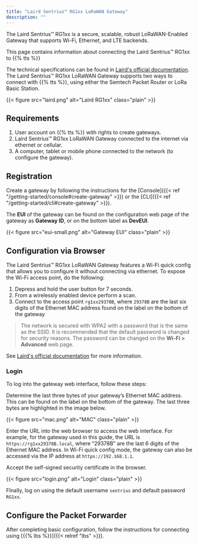 ```yaml
---
title: "Laird Sentrius™ RG1xx LoRaWAN Gateway"
description: ""
---
```


The Laird Sentrius™ RG1xx is a secure, scalable, robust LoRaWAN-Enabled Gateway that supports Wi-Fi, Ethernet, and LTE backends.

This page contains information about connecting the Laird Sentrius™ RG1xx to {{% tts %}}

<!--more-->

The technical specifications can be found in [Laird's official documentation](https://www.lairdconnect.com/wireless-modules/lorawan-solutions/sentrius-rg1xx-lorawan-gateway-wi-fi-ethernet-optional-lte-us-only#documentation). The Laird Sentrius™ RG1xx LoRaWAN Gateway supports two ways to connect with {{% tts %}}, using either the Semtech Packet Router or LoRa Basic Station.

{{< figure src="laird.png" alt="Laird RG1xx" class="plain" >}}

## Requirements

1. User account on {{% tts %}} with rights to create gateways.
2. Laird Sentrius™ RG1xx LoRaWAN Gateway connected to the internet via ethernet or cellular.
3. A computer, tablet or mobile phone connected to the network (to configure the gateway).

## Registration

Create a gateway by following the instructions for the [Console]({{< ref "/getting-started/console#create-gateway" >}}) or the [CLI]({{< ref "/getting-started/cli#create-gateway" >}}).

The **EUI** of the gateway can be found on the configuration web page of the gateway as **Gateway ID**, or on the bottom label as **DevEUI**.

{{< figure src="eui-small.png" alt="Gateway EUI" class="plain" >}}

## Configuration via Browser

The Laird Sentrius™ RG1xx LoRaWAN Gateway features a Wi-Fi quick config that allows you to configure it without connecting via ethernet. To expose the Wi-Fi access point, do the following:

1. Depress and hold the user button for 7 seconds.
2. From a wirelessly enabled device perform a scan.
3. Connect to the access point `rg1xx29378B`, where `29378B` are the last six digits of the Ethernet MAC address found on the label on the bottom of the gateway

> The network is secured with WPA2 with a password that is the same as the SSID.  It is recommended that the default password is changed for security reasons.  The password can be changed on the **Wi-Fi > Advanced** web page.

See [Laird's official documentation](https://www.lairdconnect.com/wireless-modules/lorawan-solutions/sentrius-rg1xx-lorawan-gateway-wi-fi-ethernet-optional-lte-us-only#documentation) for more information.

### Login

To log into the gateway web interface, follow these steps:

Determine the last three bytes of your gateway’s Ethernet MAC address. This can be found on the label on the bottom of the gateway. The last three bytes are highlighted in the image below.

{{< figure src="mac.png" alt="MAC" class="plain" >}}

Enter the URL into the web browser to access the web interface. For example, for the gateway used in this guide, the URL is `https://rg1xx29378B.local`, where “29378B” are the last 6 digits of the Ethernet MAC address. In Wi-Fi quick config mode, the gateway can also be accessed via the IP address at `https://192.168.1.1`.

Accept the self-signed security certificate in the browser.

{{< figure src="login.png" alt="Login" class="plain" >}}

FInally, log on using the default username `sentrius` and default password `RG1xx`.

## Configure the Packet Forwarder

After completing basic configuration, follow the instructions for connecting using [{{% lbs %}}]({{< relref "lbs" >}}).
